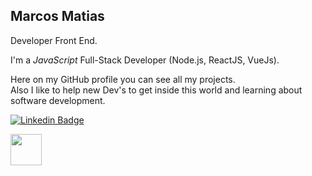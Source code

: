 ## Marcos Matias

Developer Front End.

I'm a _JavaScript_ Full-Stack Developer (Node.js, ReactJS, VueJs).<br/>

Here on my GitHub profile you can see all my projects.  
Also I like to help new Dev's to get inside this world and learning about software development.

<a href="https://www.linkedin.com/in/marcos-matiasfront/"><img alt="Linkedin Badge" src="https://img.shields.io/badge/-Elias%20Gabriel-6633cc?style=flat-square&logo=Linkedin&logoColor=white&link=https://www.linkedin.com/in/marcos-matiasfront"/></a>

  
</div>

<img src="https://media.giphy.com/media/VgCDAzcKvsR6OM0uWg/giphy.gif" width="50">
